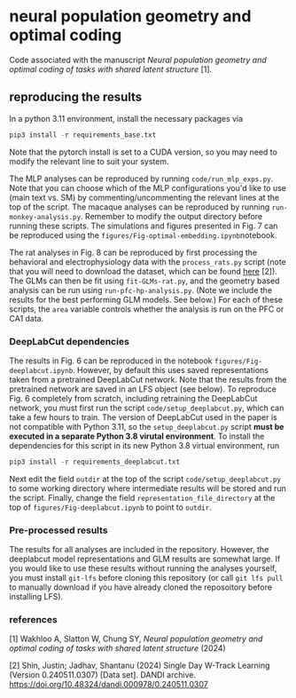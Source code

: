 # neural population geometry and optimal coding

Code associated with the manuscript *Neural population geometry and optimal coding of tasks with shared latent structure* [1]. 

## reproducing the results

In a python 3.11 environment, install the necessary packages via

```python
pip3 install -r requirements_base.txt
```

Note that the pytorch install is set to a CUDA version, so you may need to modify the relevant line to suit your system. 

The MLP analyses can be reproduced by running `code/run_mlp_exps.py`. Note that you can choose which of the MLP configurations you'd like to use (main text vs. SM) by commenting/uncommenting the relevant lines at the top of the script. The macaque analyses can be reproduced by running  `run-monkey-analysis.py`. Remember to modify the output directory before running these scripts. The simulations and figures presented in Fig. 7 can be reproduced using the `figures/Fig-optimal-embedding.ipynb`notebook. 

The rat analyses in Fig. 8 can be reproduced by first processing the behavioral and electrophysiology data with the `process_rats.py` script (note that you will need to download the dataset, which can be found [here](https://dandiarchive.org/dandiset/000978?search=learning&page=2&sortOption=0&sortDir=-1&showDrafts=true&showEmpty=false&pos=12) [2]). The GLMs can then be fit using `fit-GLMs-rat.py`, and the geometry based analysis can be run using `run-pfc-hp-analysis.py`. (Note we include the results for the best performing GLM models. See below.) For each of these scripts, the `area` variable controls whether the analysis is run on the PFC or CA1 data. 

### DeepLabCut dependencies 

The results in Fig. 6 can be reproduced in the notebook `figures/Fig-deeplabcut.ipynb`. However, by default this uses saved representations taken from a pretrained DeepLabCut network. Note that the results from the pretrained network are saved in an LFS
object (see below). To reproduce Fig. 6 completely from scratch, including retraining the DeepLabCut network, you must first run the script `code/setup_deeplabcut.py`, which can take a few hours to train. The version of DeepLabCut used in the paper is not compatible with Python 3.11, so the `setup_deeplabcut.py` script **must be executed in a separate Python 3.8 virutal environment**. To install the dependencies for this script in its new Python 3.8 virtual environment, run
```python
pip3 install -r requirements_deeplabcut.txt
```
Next edit the field `outdir` at the top of the script `code/setup_deeplabcut.py` to some working directory where intermediate results will be stored and run the script. Finally, change the field `representation_file_directory` at the top of `figures/Fig-deeplabcut.ipynb` to point to `outdir`.

### Pre-processed results

The results for all analyses are included in the repository. However, the deeplabcut model representations and GLM results are somewhat large. If you would like to use these results without running the analyses yourself, you must install `git-lfs` before cloning this repository (or call `git lfs pull` to manually download if you have already cloned the reposoitory before installing LFS). 

### references

[1] Wakhloo A, Slatton W, Chung SY, *Neural population geometry and optimal coding of tasks with shared latent structure* (2024)

[2] Shin, Justin; Jadhav, Shantanu (2024) Single Day W-Track Learning (Version 0.240511.0307) [Data set]. DANDI archive. https://doi.org/10.48324/dandi.000978/0.240511.0307



